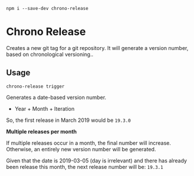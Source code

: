`npm i --save-dev chrono-release`

# Chrono Release

Creates a new git tag for a git repository. It will generate a version number, based on chronological versioning..

## Usage

```
chrono-release trigger
```

Generates a date-based version number.

- Year + Month + Iteration

So, the first release in March 2019 would be `19.3.0`

**Multiple releases per month**

If multiple releases occur in a month, the final number will increase. Otherwise, an entirely new version number will be generated.

Given that the date is 2019-03-05 (day is irrelevant) and there has already been  release this month, the next release number will be: `19.3.1`
